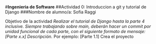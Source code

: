 #**Ingenieria de Software**
##Actividad 0: Introduccion a git y tutorial de Django
###Nombre de alumno/a: Sofia Raggi

Objetivo de la actividad
_Realizar el tutorial de Django hasta la parte 4 inclusive. Siempre trabajando sobre main, deberán hacer un commit por unidad funcional de cada parte, con el siguiente formato de mensaje: [Parte x.x] Descripción._
Por ejemplo: [Parte 1.1] Crea el proyecto
